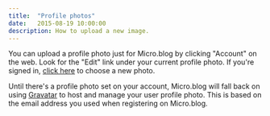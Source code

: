 ```yaml
---
title:  "Profile photos"
date:   2015-08-19 10:00:00
description: How to upload a new image.
---
```


You can upload a profile photo just for Micro.blog by clicking "Account" on the web. Look for the "Edit" link under your current profile photo. If you're signed in, [click here](https://micro.blog/account/photo) to choose a new photo.

Until there's a profile photo set on your account, Micro.blog will fall back on using [Gravatar](http://gravatar.com/) to host and manage your user profile photo. This is based on the email address you used when registering on Micro.blog.